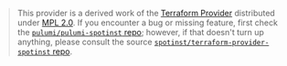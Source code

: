 > This provider is a derived work of the [Terraform Provider](https://github.com/spotinst/terraform-provider-spotinst)
> distributed under [MPL 2.0](https://www.mozilla.org/en-US/MPL/2.0/). If you encounter a bug or missing feature,
> first check the [`pulumi/pulumi-spotinst` repo](https://github.com/pulumi/pulumi-spotinst/issues); however, if that doesn't turn up anything,
> please consult the source [`spotinst/terraform-provider-spotinst` repo](https://github.com/spotinst/terraform-provider-spotinst/issues).
